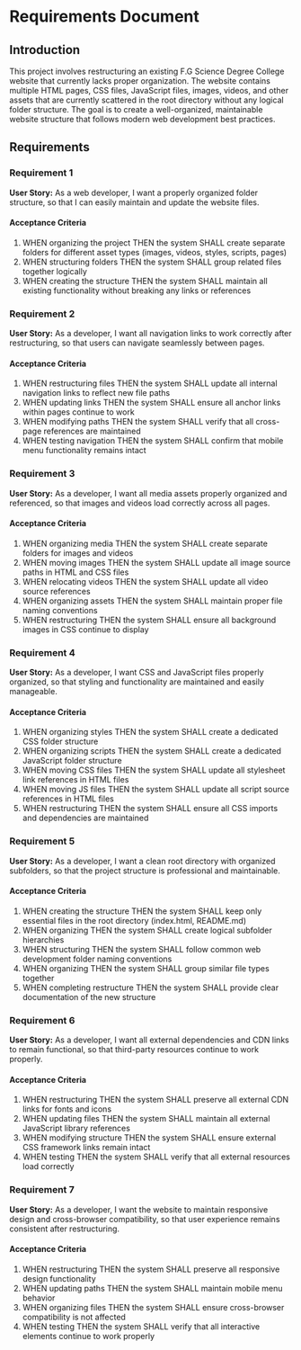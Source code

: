 # Requirements Document

## Introduction

This project involves restructuring an existing F.G Science Degree College website that currently lacks proper organization. The website contains multiple HTML pages, CSS files, JavaScript files, images, videos, and other assets that are currently scattered in the root directory without any logical folder structure. The goal is to create a well-organized, maintainable website structure that follows modern web development best practices.

## Requirements

### Requirement 1

**User Story:** As a web developer, I want a properly organized folder structure, so that I can easily maintain and update the website files.

#### Acceptance Criteria

1. WHEN organizing the project THEN the system SHALL create separate folders for different asset types (images, videos, styles, scripts, pages)
2. WHEN structuring folders THEN the system SHALL group related files together logically
3. WHEN creating the structure THEN the system SHALL maintain all existing functionality without breaking any links or references

### Requirement 2

**User Story:** As a developer, I want all navigation links to work correctly after restructuring, so that users can navigate seamlessly between pages.

#### Acceptance Criteria

1. WHEN restructuring files THEN the system SHALL update all internal navigation links to reflect new file paths
2. WHEN updating links THEN the system SHALL ensure all anchor links within pages continue to work
3. WHEN modifying paths THEN the system SHALL verify that all cross-page references are maintained
4. WHEN testing navigation THEN the system SHALL confirm that mobile menu functionality remains intact

### Requirement 3

**User Story:** As a developer, I want all media assets properly organized and referenced, so that images and videos load correctly across all pages.

#### Acceptance Criteria

1. WHEN organizing media THEN the system SHALL create separate folders for images and videos
2. WHEN moving images THEN the system SHALL update all image source paths in HTML and CSS files
3. WHEN relocating videos THEN the system SHALL update all video source references
4. WHEN organizing assets THEN the system SHALL maintain proper file naming conventions
5. WHEN restructuring THEN the system SHALL ensure all background images in CSS continue to display

### Requirement 4

**User Story:** As a developer, I want CSS and JavaScript files properly organized, so that styling and functionality are maintained and easily manageable.

#### Acceptance Criteria

1. WHEN organizing styles THEN the system SHALL create a dedicated CSS folder structure
2. WHEN organizing scripts THEN the system SHALL create a dedicated JavaScript folder structure
3. WHEN moving CSS files THEN the system SHALL update all stylesheet link references in HTML files
4. WHEN moving JS files THEN the system SHALL update all script source references in HTML files
5. WHEN restructuring THEN the system SHALL ensure all CSS imports and dependencies are maintained

### Requirement 5

**User Story:** As a developer, I want a clean root directory with organized subfolders, so that the project structure is professional and maintainable.

#### Acceptance Criteria

1. WHEN creating the structure THEN the system SHALL keep only essential files in the root directory (index.html, README.md)
2. WHEN organizing THEN the system SHALL create logical subfolder hierarchies
3. WHEN structuring THEN the system SHALL follow common web development folder naming conventions
4. WHEN organizing THEN the system SHALL group similar file types together
5. WHEN completing restructure THEN the system SHALL provide clear documentation of the new structure

### Requirement 6

**User Story:** As a developer, I want all external dependencies and CDN links to remain functional, so that third-party resources continue to work properly.

#### Acceptance Criteria

1. WHEN restructuring THEN the system SHALL preserve all external CDN links for fonts and icons
2. WHEN updating files THEN the system SHALL maintain all external JavaScript library references
3. WHEN modifying structure THEN the system SHALL ensure external CSS framework links remain intact
4. WHEN testing THEN the system SHALL verify that all external resources load correctly

### Requirement 7

**User Story:** As a developer, I want the website to maintain responsive design and cross-browser compatibility, so that user experience remains consistent after restructuring.

#### Acceptance Criteria

1. WHEN restructuring THEN the system SHALL preserve all responsive design functionality
2. WHEN updating paths THEN the system SHALL maintain mobile menu behavior
3. WHEN organizing files THEN the system SHALL ensure cross-browser compatibility is not affected
4. WHEN testing THEN the system SHALL verify that all interactive elements continue to work properly
